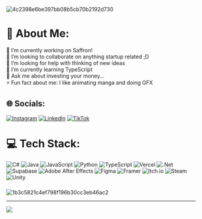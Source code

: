 ![4c2398e6be397bb08b5cb70b2192d730](https://github.com/user-attachments/assets/e744b0dd-f08e-41d1-8379-baa4481c66fc)

# 💫 About Me:
🔭 I’m currently working on Saffron! <br>👯 I’m looking to collaborate on anything startup related ;D<br>🤝 I’m looking for help with thinking of new ideas<br>🌱 I’m currently learning TypeScript<br>💬 Ask me about investing your money...<br>⚡ Fun fact about me: I like animating manga and doing GFX


## 🌐 Socials:
[![Instagram](https://img.shields.io/badge/Instagram-%23E4405F.svg?logo=Instagram&logoColor=white)](https://instagram.com/_ke.vn) [![LinkedIn](https://img.shields.io/badge/LinkedIn-%230077B5.svg?logo=linkedin&logoColor=white)](https://linkedin.com/in/kevinchonus) [![TikTok](https://img.shields.io/badge/TikTok-%23000000.svg?logo=TikTok&logoColor=white)](https://tiktok.com/@k.uro) 

# 💻 Tech Stack:
![C#](https://img.shields.io/badge/c%23-%23239120.svg?style=for-the-badge&logo=csharp&logoColor=white) ![Java](https://img.shields.io/badge/java-%23ED8B00.svg?style=for-the-badge&logo=openjdk&logoColor=white) ![JavaScript](https://img.shields.io/badge/javascript-%23323330.svg?style=for-the-badge&logo=javascript&logoColor=%23F7DF1E) ![Python](https://img.shields.io/badge/python-3670A0?style=for-the-badge&logo=python&logoColor=ffdd54) ![TypeScript](https://img.shields.io/badge/typescript-%23007ACC.svg?style=for-the-badge&logo=typescript&logoColor=white) ![Vercel](https://img.shields.io/badge/vercel-%23000000.svg?style=for-the-badge&logo=vercel&logoColor=white) ![.Net](https://img.shields.io/badge/.NET-5C2D91?style=for-the-badge&logo=.net&logoColor=white) ![Supabase](https://img.shields.io/badge/Supabase-3ECF8E?style=for-the-badge&logo=supabase&logoColor=white) ![Adobe After Effects](https://img.shields.io/badge/Adobe%20After%20Effects-9999FF.svg?style=for-the-badge&logo=Adobe%20After%20Effects&logoColor=white) ![Figma](https://img.shields.io/badge/figma-%23F24E1E.svg?style=for-the-badge&logo=figma&logoColor=white) ![Framer](https://img.shields.io/badge/Framer-black?style=for-the-badge&logo=framer&logoColor=blue) ![Itch.io](https://img.shields.io/badge/Itch-%23FF0B34.svg?style=for-the-badge&logo=Itch.io&logoColor=white) ![Steam](https://img.shields.io/badge/steam-%23000000.svg?style=for-the-badge&logo=steam&logoColor=white) ![Unity](https://img.shields.io/badge/unity-%23000000.svg?style=for-the-badge&logo=unity&logoColor=white)

###
![1b3c5821c4ef798f196b30cc3eb46ac2](https://github.com/user-attachments/assets/b59f8504-9315-437e-8621-10805866ef7b)

---
[![](https://visitcount.itsvg.in/api?id=kogunstack&icon=0&color=0)](https://visitcount.itsvg.in)

<!-- Proudly created with GPRM ( https://gprm.itsvg.in ) -->

